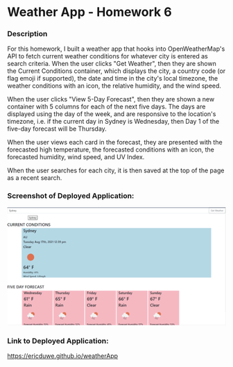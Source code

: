 # Weather App - Homework 6

### Description

For this homework, I built a weather app that hooks into OpenWeatherMap's API to fetch current weather conditions for whatever city is entered as search criteria. When the user clicks "Get Weather", then they are shown the Current Conditions container, which displays the city, a country code (or flag emoji if supported), the date and time in the city's local timezone, the weather conditions with an icon, the relative humidity, and the wind speed.

When the user clicks "View 5-Day Forecast", then they are shown a new container with 5 columns for each of the next five days. The days are displayed using the day of the week, and are responsive to the location's timezone, i.e. if the current day in Sydney is Wednesday, then Day 1 of the five-day forecast will be Thursday.

When the user views each card in the forecast, they are presented with the forecasted high temperature, the forecasted conditions with an icon, the forecasted humidity, wind speed, and UV Index.

When the user searches for each city, it is then saved at the top of the page as a recent search.

### Screenshot of Deployed Application:

![Screenshot](https://raw.githubusercontent.com/ericduwe/weatherApp/main/assets/Screenshot_Weather_Desktop.PNG)

### Link to Deployed Application:

https://ericduwe.github.io/weatherApp
